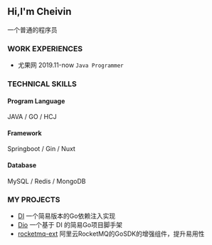 ## Hi,I'm Cheivin

一个普通的程序员

### WORK EXPERIENCES

- 尤果网 2019.11-now `Java Programmer`

### TECHNICAL SKILLS

#### Program Language

JAVA / GO / HCJ

#### Framework

Springboot / Gin / Nuxt

#### Database

MySQL / Redis / MongoDB

### MY PROJECTS

- [DI](https://cheivin.gitbook.io/di/) 一个简易版本的Go依赖注入实现
- [Dio](https://github.com/Cheivin/dio) 一个基于 DI 的简易Go项目脚手架
- [rocketmq-ext](https://github.com/Cheivin/rocketmq-ext) 阿里云RocketMQ的GoSDK的增强组件，提升易用性
